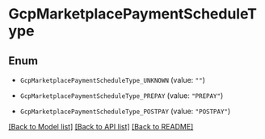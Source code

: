 # GcpMarketplacePaymentScheduleType

## Enum


* `GcpMarketplacePaymentScheduleType_UNKNOWN` (value: `""`)

* `GcpMarketplacePaymentScheduleType_PREPAY` (value: `"PREPAY"`)

* `GcpMarketplacePaymentScheduleType_POSTPAY` (value: `"POSTPAY"`)


[[Back to Model list]](../README.md#documentation-for-models) [[Back to API list]](../README.md#documentation-for-api-endpoints) [[Back to README]](../README.md)


